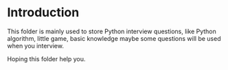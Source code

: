 # Introduction

This folder is mainly used to store Python interview questions, like Python algorithm, little game, basic knowledge maybe some questions will be used when you interview. 

Hoping this folder help you.
